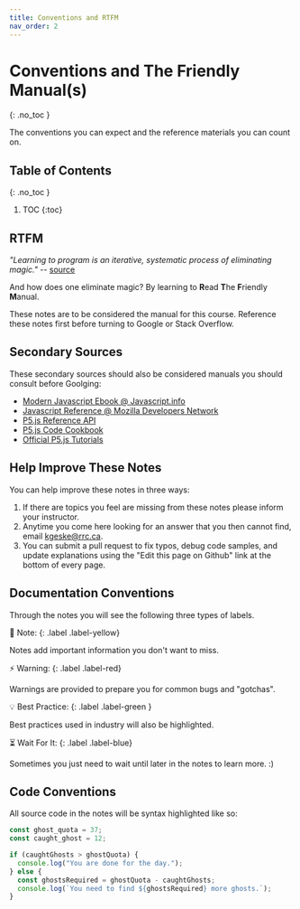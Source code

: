 ```yaml
---
title: Conventions and RTFM
nav_order: 2
---
```


<!-- prettier-ignore-start -->

# Conventions and The Friendly Manual(s)
{: .no_toc }

The conventions you can expect and the reference materials you can count on.

## Table of Contents
{: .no_toc }

1. TOC
{:toc}

<!-- prettier-ignore-end -->

## RTFM

_"Learning to program is an iterative, systematic process of eliminating magic."_ -- [source](https://sigpwned.com/2012/04/12/learning-to-program/)

And how does one eliminate magic? By learning to **R**ead **T**he **F**riendly **M**anual.

These notes are to be considered the manual for this course. Reference these notes first before turning to Google or Stack Overflow.

## Secondary Sources

These secondary sources should also be considered manuals you should consult before Goolging:

- [Modern Javascript Ebook @ Javascript.info](https://javascript.info)
- [Javascript Reference @ Mozilla Developers Network](https://developer.mozilla.org/en-US/docs/Web/JavaScript/Reference)
- [P5.js Reference API](https://p5js.org/reference/)
- [P5.js Code Cookbook](https://p5js.org/examples/)
- [Official P5.js Tutorials](https://p5js.org/learn/)

## Help Improve These Notes

You can help improve these notes in three ways:

1. If there are topics you feel are missing from these notes please inform your instructor.
2. Anytime you come here looking for an answer that you then cannot find, email <a href="mailto:kgeske@rrc.ca">kgeske@rrc.ca</a>.
3. You can submit a pull request to fix typos, debug code samples, and update explanations using the "Edit this page on Github" link at the bottom of every page.

## Documentation Conventions

Through the notes you will see the following three types of labels.

🎵 Note:
{: .label .label-yellow}

Notes add important information you don't want to miss.

⚡ Warning:
{: .label .label-red}

Warnings are provided to prepare you for common bugs and "gotchas".

💡 Best Practice:
{: .label .label-green }

Best practices used in industry will also be highlighted.

⏳ Wait For It:
{: .label .label-blue}

Sometimes you just need to wait until later in the notes to learn more. :)

## Code Conventions

All source code in the notes will be syntax highlighted like so:

```javascript
const ghost_quota = 37;
const caught_ghost = 12;

if (caughtGhosts > ghostQuota) {
  console.log("You are done for the day.");
} else {
  const ghostsRequired = ghostQuota - caughtGhosts;
  console.log(`You need to find ${ghostsRequired} more ghosts.`);
}
```
